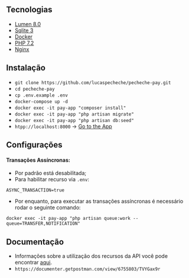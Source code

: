 ## Tecnologias
- [Lumen 8.0](https://lumen.laravel.com/docs)
- [Sqlite 3](https://www.sqlite.org/index.html)
- [Docker](https://docs.docker.com/compose)
- [PHP 7.2]()
- [Nginx]()

## Instalação
- `git clone https://github.com/lucaspecheche/pecheche-pay.git`
- `cd pecheche-pay`
- `cp .env.example .env`
- `docker-compose up -d`
- `docker exec -it pay-app "composer install"`
- `docker exec -it pay-app "php artisan migrate"`
- `docker exec -it pay-app "php artisan db:seed"`
- `htpp://localhost:8000` -> [Go to the App](http://localhost:8000)

## Configurações
#### Transações Assíncronas:
- Por padrão está desabilitada;
- Para habilitar recurso via `.env`:
```
ASYNC_TRANSACTION=true
```
- Por enquanto, para executar as transações assíncronas é necessário rodar o seguinte comando:
```
docker exec -it pay-app "php artisan queue:work --queue=TRANSFER,NOTIFICATION"
``` 

## Documentação
- Informações sobre a utilização dos recursos da API você pode encontrar [aqui](https://documenter.getpostman.com/view/6755803/TVYGax9r).
- `https://documenter.getpostman.com/view/6755803/TVYGax9r`
